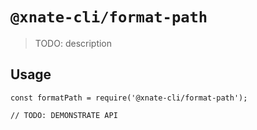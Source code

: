 # `@xnate-cli/format-path`

> TODO: description

## Usage

```
const formatPath = require('@xnate-cli/format-path');

// TODO: DEMONSTRATE API
```
